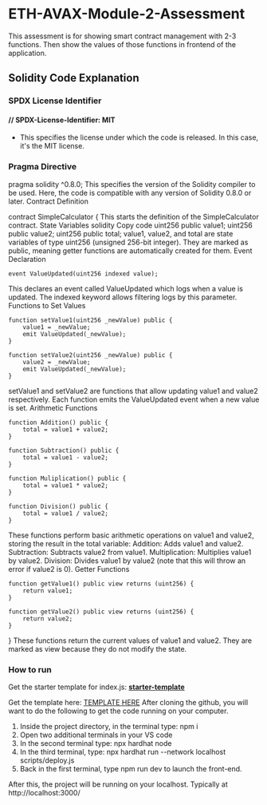 # ETH-AVAX-Module-2-Assessment
This assessment is for showing smart contract management with 2-3 functions. Then show the values of those functions in frontend of the application.

## Solidity Code Explanation
### SPDX License Identifier
#### // SPDX-License-Identifier: MIT
* This specifies the license under which the code is released. In this case, it's the MIT license.
  
### Pragma Directive

pragma solidity ^0.8.0;
This specifies the version of the Solidity compiler to be used. Here, the code is compatible with any version of Solidity 0.8.0 or later.
Contract Definition

contract SimpleCalculator {
This starts the definition of the SimpleCalculator contract.
State Variables
solidity
Copy code
    uint256 public value1;
    uint256 public value2;
    uint256 public total;
value1, value2, and total are state variables of type uint256 (unsigned 256-bit integer). They are marked as public, meaning getter functions are automatically created for them.
Event Declaration

    event ValueUpdated(uint256 indexed value);
This declares an event called ValueUpdated which logs when a value is updated. The indexed keyword allows filtering logs by this parameter.
Functions to Set Values

    function setValue1(uint256 _newValue) public {
        value1 = _newValue;
        emit ValueUpdated(_newValue);
    }

    function setValue2(uint256 _newValue) public {
        value2 = _newValue;
        emit ValueUpdated(_newValue);
    }
setValue1 and setValue2 are functions that allow updating value1 and value2 respectively. Each function emits the ValueUpdated event when a new value is set.
Arithmetic Functions

    function Addition() public {
        total = value1 + value2;
    }

    function Subtraction() public {
        total = value1 - value2;
    }

    function Muliplication() public {
        total = value1 * value2;
    }

    function Division() public {
        total = value1 / value2;
    }
These functions perform basic arithmetic operations on value1 and value2, storing the result in the total variable:
Addition: Adds value1 and value2.
Subtraction: Subtracts value2 from value1.
Multiplication: Multiplies value1 by value2.
Division: Divides value1 by value2 (note that this will throw an error if value2 is 0).
Getter Functions

    function getValue1() public view returns (uint256) {
        return value1;
    }

    function getValue2() public view returns (uint256) {
        return value2;
    }
}
These functions return the current values of value1 and value2. They are marked as view because they do not modify the state.

### How to run
Get the starter template for index.js: [**starter-template**](https://github.com/MetacrafterChris/SCM-Starter/tree/main)

Get the template here: [TEMPLATE HERE](https://github.com/MetacrafterChris/SCM-Starter)
After cloning the github, you will want to do the following to get the code running on your computer.

1. Inside the project directory, in the terminal type: npm i
2. Open two additional terminals in your VS code
3. In the second terminal type: npx hardhat node
4. In the third terminal, type: npx hardhat run --network localhost scripts/deploy.js
5. Back in the first terminal, type npm run dev to launch the front-end.

After this, the project will be running on your localhost. 
Typically at http://localhost:3000/
